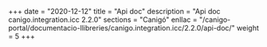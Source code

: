 +++
date        = "2020-12-12"
title       = "Api doc"
description = "Api doc canigo.integration.icc 2.2.0"
sections    = "Canigó"
enllac		= "/canigo-portal/documentacio-llibreries/canigo.integration.icc/2.2.0/api-doc/"
weight		= 5
+++
